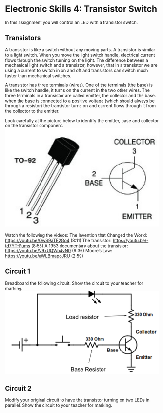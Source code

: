 # Electronic Skills 4: Transistor Switch
In this assignment you will control an LED with a transistor switch.

## Transistors
A transistor is like a switch without any moving parts. A transistor is similar to a light switch. When you move the light switch handle, electrical current flows through the switch turning on the light. The difference between a mechanical light switch and a transistor, however, that in a transistor we are using a current to switch in on and off and transistors can switch much faster than mechanical switches. 

A transistor has three terminals (wires). One of the terminals (the base) is like the switch handle, it turns on the current in the two other wires. The three terminals in a transistor are called emitter, the collector and the base. when the base is connected to a positive voltage (which should always be through a resistor) the transistor turns on and current flows through it from the collector to the emitter.

Look carefully at the picture below to identify the emitter, base and collector on the transistor component.
![Transistor](images/transistor.png)

Watch the following the videos:
The Invention that Changed the World: https://youtu.be/OwS9aTE2Go4 (8:11)
The transistor: https://youtu.be/-td7YT-Pums (8:55)
A 1953 documentary about the transistor: https://youtu.be/V9xUQWo4vN0 (9:36)
Moore’s Law: https://youtu.be/aWLBmapcJRU (2:59)

## Circuit 1
Breadboard the following circuit. Show the circuit to your teacher for marking.  
![Circuit 1](images/circuit1.png)

## Circuit 2
Modify your original circuit to have the transistor turning on two LEDs in parallel. Show the circuit to your teacher for marking. 
